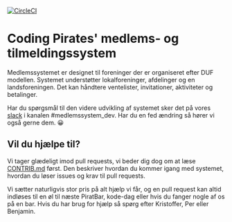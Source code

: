 [![CircleCI](https://circleci.com/gh/lronhoj/forenings_medlemmer.svg?style=svg)](https://circleci.com/gh/lronhoj/forenings_medlemmer)

# Coding Pirates' medlems- og tilmeldingssystem
Medlemssystemet er designet til foreninger  der er organiseret efter DUF modellen. 
Systemet understøtter lokalforeninger, afdelinger og en landsforeningen. 
Det kan håndtere ventelister, invitationer, aktiviteter og betalinger. 


Har du spørgsmål til den videre udvikling af systemet sker det på vores 
[slack](https://codingpirates.signup.team) i kanalen #medlemssystem_dev. 
Har du en fed ændring så hører vi også gerne dem. 😀 


## Vil du hjælpe til?
Vi tager glædeligt imod pull requests, vi beder dig dog om at læse 
[CONTRIB.md](CONTRIB.md) først. Den beskriver hvordan du kommer 
igang med systemet, hvordan du løser issues og krav til pull requests.

Vi sætter naturligvis stor pris på alt hjælp vi får, og en pull request 
kan altid indløses til en øl til næste PiratBar, kode-dag eller hvis du 
fanger nogle af os på en bar. 
Hvis du har brug for hjælp så spørg efter Kristoffer, Per eller Benjamin.





